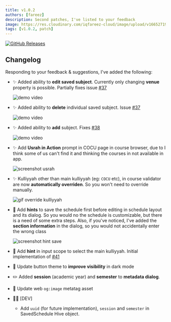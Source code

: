 ```yaml
---
title: v1.0.2
authors: [fareez]
description: Second patches, I've listed to your feedback
image: https://res.cloudinary.com/iqfareez-cloud/image/upload/v1665271970/IIUM%20Schedule/v1.0.1_q2qxsl.png
tags: [v1.0.2, patch]
---
```


[![GitHub Releases](https://img.shields.io/badge/github-release-%23121011.svg?style=for-the-badge&logo=github&logoColor=white)](https://github.com/iqfareez/iium_schedule/releases/tag/1.0.2%2B17)

## Changelog

Responding to your feedback & suggestions, I've added the following:

- :sparkles: Added ability to **edit saved subject**. Currently only changing **venue** property is possible. Partially fixes issue [#37](https://github.com/iqfareez/iium_schedule/issues/37)
 
  ![demo video](edit-schedule.gif)
- :sparkles: Added ability to **delete** individual saved subject. Issue [#37](https://github.com/iqfareez/iium_schedule/issues/37)
   
  ![demo video](remove-subject.gif)
- :sparkles: Added ability to **add** subject. Fixes [#38](https://github.com/iqfareez/iium_schedule/issues/38)
     
  ![demo video](add-subject.gif)
- :sparkles: Add **Usrah in Action** prompt in COCU page in course browser, due to I think some of us can't find it and thinking the courses in not available in app.

  ![screenshot usrah](flutter_04.png)
- :sparkles: Kulliyyah other than main kulliyyah (eg: `COCU` etc), in course validator are now **automatically overriden**. So you won't need to override manually.

  ![gif override kulliyyah](auto-fetch.gif)
- :children_crossing: Add **hints** to save the schedule first before editing in schedule layout and its dialog. So you would no the schedule is customizable, but there is a need of some extra steps. Also, if you've
  noticed, I've added the **section information** in the dialog, so you would not accidentally enter the wrong class

  ![screenshot hint save](flutter_03.png)
- :children_crossing: Add **hint** in input scope to select the main kulliyyah. Initial implementation of [#41](https://github.com/iqfareez/iium_schedule/issues/41)
- :lipstick: Update button theme to **improve visibility** in dark mode
- :pencil2: Added **session** (academic year) and **semester** to **metadata dialog**.
- :bento: Update web `og:image` metatag asset
- :technologist: [DEV]
  - Add `uuid` (for future implementation), `session` and `semester` in SavedSchedule Hive object.


